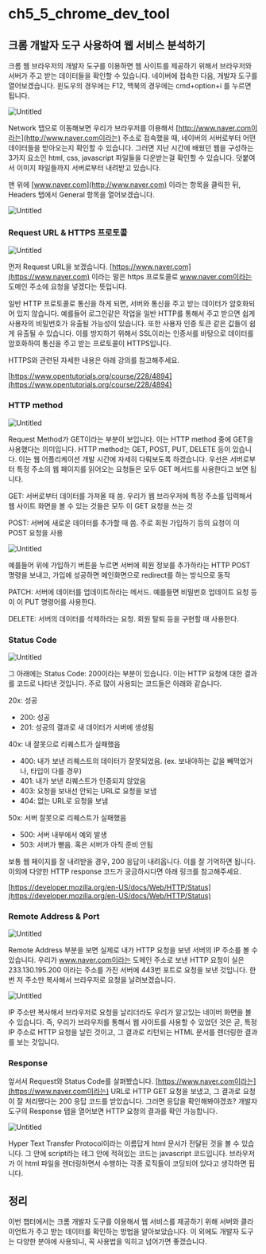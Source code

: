 # ch5_5_chrome_dev_tool

## 크롬 개발자 도구 사용하여 웹 서비스 분석하기

크롬 웹 브라우저의 개발자 도구를 이용하면 웹 사이트를 제공하기 위해서 브라우저와 서버가 주고 받는 데이터들을 확인할 수 있습니다. 네이버에 접속한 다음, 개발자 도구를 열어보겠습니다. 윈도우의 경우에는 F12, 맥북의 경우에는 cmd+option+i 를 누르면 됩니다.

![Untitled](ch5_5_chrome_dev_tool%200311fcdcd11a4fb58114892a409680bd/Untitled.png)

Network 탭으로 이동해보면 우리가 브라우저를 이용해서 [http://www.naver.com이라는](http://www.naver.com이라는) 주소로 접속했을 때, 네이버의 서버로부터 어떤 데이터들을 받아오는지 확인할 수 있습니다. 그러면 지난 시간에 배웠던 웹을 구성하는 3가지 요소인 html, css, javascript 파일들을 다운받는걸 확인할 수 있습니다. 덧붙여서 이미지 파일들까지 서버로부터 내려받고 있습니다.

맨 위에 [www.naver.com](http://www.naver.com) 이라는 항목을 클릭한 뒤, Headers 탭에서 General 항목을 열어보겠습니다.

![Untitled](ch5_5_chrome_dev_tool%200311fcdcd11a4fb58114892a409680bd/Untitled%201.png)

### Request URL & HTTPS 프로토콜

![Untitled](ch5_5_chrome_dev_tool%200311fcdcd11a4fb58114892a409680bd/Untitled%202.png)

먼저 Request URL을 보겠습니다. [https://www.naver.com](https://www.naver.com) 이라는 말은 https 프로토콜로 www.naver.com이라는 도메인 주소에 요청을 넣겠다는 뜻입니다. 

일반 HTTP 프로토콜로 통신을 하게 되면, 서버와 통신을 주고 받는 데이터가 암호화되어 있지 않습니다. 예를들어 로그인같은 작업을 일반 HTTP를 통해서 주고 받으면 쉽게 사용자의 비밀번호가 유출될 가능성이 있습니다. 또한 사용자 인증 토큰 같은 값들이 쉽게 유출될 수 있습니다. 이를 방지하기 위해서 SSL이라는 인증서를 바탕으로 데이터를 암호화하여 통신을 주고 받는 프로토콜이 HTTPS입니다.

HTTPS와 관련된 자세한 내용은 아래 강의를 참고해주세요.

[https://www.opentutorials.org/course/228/4894](https://www.opentutorials.org/course/228/4894)

### HTTP method

![Untitled](ch5_5_chrome_dev_tool%200311fcdcd11a4fb58114892a409680bd/Untitled%203.png)

Request Method가 GET이라는 부분이 보입니다. 이는 HTTP method 중에 GET을 사용했다는 의미입니다. HTTP method는 GET, POST, PUT, DELETE 등이 있습니다. 이는 웹 어플리케이션 개발 시간에 자세히 다뤄보도록 하겠습니다. 우선은 서버로부터 특정 주소의 웹 페이지를 읽어오는 요청들은 모두 GET 메서드를 사용한다고 보면 됩니다.

GET: 서버로부터 데이터를 가져올 때 씀. 우리가 웹 브라우저에 특정 주소를 입력해서 웹 사이트 화면을 볼 수 있는 것들은 모두 이 GET 요청을 쓰는 것

POST: 서버에 새로운 데이터를 추가할 때 씀. 주로 회원 가입하기 등의 요청이 이 POST 요청을 사용

![Untitled](ch5_5_chrome_dev_tool%200311fcdcd11a4fb58114892a409680bd/Untitled%204.png)

예를들어 위에 가입하기 버튼을 누르면 서버에 회원 정보를 추가하라는 HTTP POST 명령을 보내고, 가입에 성공하면 메인화면으로 redirect를 하는 방식으로 동작

PATCH: 서버에 데이터를 업데이트하라는 메서드. 예를들면 비밀번호 업데이트 요청 등이 이 PUT 명령어를 사용한다.

DELETE: 서버의 데이터를 삭제하라는 요청. 회원 탈퇴 등을 구현할 때 사용한다.

### Status Code

![Untitled](ch5_5_chrome_dev_tool%200311fcdcd11a4fb58114892a409680bd/Untitled%205.png)

그 아래에는 Status Code: 200이라는 부분이 있습니다. 이는 HTTP 요청에 대한 결과를 코드로 나타낸 것입니다. 주로 많이 사용되는 코드들은 아래와 같습니다. 

20x: 성공

- 200: 성공
- 201: 성공의 결과로 새 데이터가 서버에 생성됨

40x: 내 잘못으로 리퀘스트가 실패했음

- 400: 내가 보낸 리퀘스트의 데이터가 잘못되었음. (ex. 보내야하는 값을 빼먹었거나, 타입이 다를 경우)
- 401:  내가 보낸 리퀘스트가 인증되지 않았음
- 403: 요청을 보내선 안되는 URL로 요청을 보냄
- 404: 없는 URL로 요청을 보냄

50x: 서버 잘못으로 리퀘스트가 실패했음

- 500: 서버 내부에서 예외 발생
- 503: 서버가 뻗음. 혹은 서버가 아직 준비 안됨

보통 웹 페이지를 잘 내려받을 경우, 200 응답이 내려옵니다. 이를 잘 기억하면 됩니다. 이외에 다양한 HTTP response 코드가 궁금하시다면 아래 링크를 참고해주세요.

[https://developer.mozilla.org/en-US/docs/Web/HTTP/Status](https://developer.mozilla.org/en-US/docs/Web/HTTP/Status)

### Remote Address & Port

![Untitled](ch5_5_chrome_dev_tool%200311fcdcd11a4fb58114892a409680bd/Untitled%206.png)

Remote Address 부분을 보면 실제로 내가 HTTP 요청을 보낸 서버의 IP 주소를 볼 수 있습니다. 우리가 www.naver.com이라는 도메인 주소로 보낸 HTTP 요청이 실은 233.130.195.200 이라는 주소를 가진 서버에 443번 포트로 요청을 보낸 것입니다. 한번 저 주소만 복사해서 브라우저로 요청을 날려보겠습니다.

![Untitled](ch5_5_chrome_dev_tool%200311fcdcd11a4fb58114892a409680bd/Untitled%207.png)

IP 주소만 복사해서 브라우저로 요청을 날리더라도 우리가 알고있는 네이버 화면을 볼 수 있습니다. 즉, 우리가 브라우저를 통해서 웹 사이트를 사용할 수 있었던 것은 곧, 특정 IP 주소로 HTTP  요청을 날린 것이고, 그 결과로 리턴되는 HTML 문서를 렌더링한 결과를 보는 것입니다.

### Response

앞서서 Request와 Status Code를 살펴봤습니다. [https://www.naver.com이라는](https://www.naver.com이라는) URL로 HTTP GET 요청을 보냈고, 그 결과로 요청이 잘 처리됐다는 200 응답 코드를 받았습니다. 그러면 응답을 확인해봐야겠죠? 개발자 도구의 Response 탭을 열어보면 HTTP 요청의 결과를 확인 가능합니다.

![Untitled](ch5_5_chrome_dev_tool%200311fcdcd11a4fb58114892a409680bd/Untitled%208.png)

Hyper Text Transfer Protocol이라는 이름답게 html 문서가 전달된 것을 볼 수 있습니다. 그 안에 script라는 테그 안에 적혀있는 코드는 javascript 코드입니다. 브라우저가 이 html 파일을 렌더링하면서 수행하는 각종 로직들이 코딩되어 있다고 생각하면 됩니다.

## 정리

이번 챕터에서는 크롬 개발자 도구를 이용해서 웹 서비스를 제공하기 위해 서버와 클라이언트가 주고 받는 데이터를 확인하는 방법을 알아보았습니다. 이 외에도 개발자 도구는 다양한 분야에 사용되니, 꼭 사용법을 익히고 넘어가면 좋겠습니다.